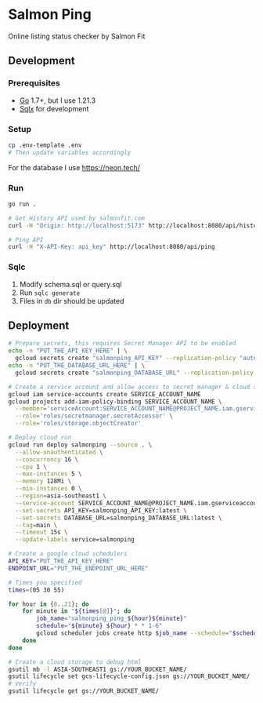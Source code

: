 # Salmon Ping
Online listing status checker by Salmon Fit

## Development
### Prerequisites
- [Go](go) 1.7+, but I use 1.21.3
- [Sqlx](https://docs.sqlc.dev/en/latest/overview/install.html) for development

### Setup
```sh
cp .env-template .env
# Then update variables accordingly
```

For the database I use https://neon.tech/

### Run
```sh
go run .

# Get History API used by salmonfit.com
curl -H "Origin: http://localhost:5173" http://localhost:8080/api/history

# Ping API
curl -H "X-API-Key: api_key" http://localhost:8080/api/ping
```

### Sqlc
1. Modify schema.sql or query.sql
2. Run `sqlc generate`
3. Files in `db` dir should be updated

## Deployment

```sh
# Prepare secrets, this requires Secret Manager API to be enabled
echo -n "PUT_THE_API_KEY_HERE" | \
  gcloud secrets create "salmonping_API_KEY" --replication-policy "automatic" --data-file -
echo -n "PUT_THE_DATABASE_URL_HERE" | \
  gcloud secrets create "salmonping_DATABASE_URL" --replication-policy "automatic" --data-file -

# Create a service account and allow access to secret manager & cloud storage
gcloud iam service-accounts create SERVICE_ACCOUNT_NAME
gcloud projects add-iam-policy-binding SERVICE_ACCOUNT_NAME \
  --member='serviceAccount:SERVICE_ACCOUNT_NAME@PROJECT_NAME.iam.gserviceaccount.com' \
  --role='roles/secretmanager.secretAccessor' \
  --role='roles/storage.objectCreator'

# Deploy cloud run
gcloud run deploy salmonping --source . \
  --allow-unauthenticated \
  --concurrency 16 \
  --cpu 1 \
  --max-instances 5 \
  --memory 128Mi \
  --min-instances 0 \
  --region=asia-southeast1 \
  --service-account SERVICE_ACCOUNT_NAME@PROJECT_NAME.iam.gserviceaccount.com \
  --set-secrets API_KEY=salmonping_API_KEY:latest \
  --set-secrets DATABASE_URL=salmonping_DATABASE_URL:latest \
  --tag=main \
  --timeout 15s \
  --update-labels service=salmonping

# Create a google cloud schedulers
API_KEY="PUT_THE_API_KEY_HERE"
ENDPOINT_URL="PUT_THE_ENDPOINT_URL_HERE"

# Times you specified
times=(05 30 55)

for hour in {8..21}; do
    for minute in "${times[@]}"; do
        job_name="salmonping_ping_${hour}${minute}"
        schedule="${minute} ${hour} * * 1-6"
        gcloud scheduler jobs create http $job_name --schedule="$schedule" --location="asia-southeast1" --time-zone="Asia/Jakarta" --uri=$ENDPOINT_URL --http-method=GET --headers=X-API-Key=$API_KEY
    done
done

# Create a cloud storage to debug html
gsutil mb -l ASIA-SOUTHEAST1 gs://YOUR_BUCKET_NAME/
gsutil lifecycle set gcs-lifecycle-config.json gs://YOUR_BUCKET_NAME/
# Verify
gsutil lifecycle get gs://YOUR_BUCKET_NAME/
```